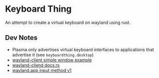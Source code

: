 # Keyboard Thing

An attempt to create a virtual keyboard on wayland using rust.

## Dev Notes

- Plasma only advertises virtual keyboard interfaces to applications that advertise it (see `keyboardthing.desktop`)
- [wayland-client simple window example](https://github.com/Smithay/wayland-rs/blob/master/wayland-client/examples/simple_window.rs)
- [wayland-cliend docs.rs](https://docs.rs/wayland-client/latest/wayland_client)
- [wayland.app input method v1](https://wayland.app/protocols/input-method-unstable-v1)
